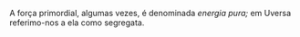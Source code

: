 ﻿A força primordial, algumas vezes, é denominada <em>energia pura;</em> em Uversa referimo-nos a ela como segregata.